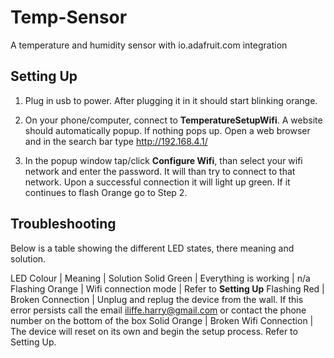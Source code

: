 # Temp-Sensor
A temperature and humidity sensor with io.adafruit.com integration


## Setting Up

1. Plug in usb to power. After plugging it in it should start blinking orange.

2. On your phone/computer, connect to **TemperatureSetupWifi**. 
  A website should automatically popup.
  If nothing pops up. Open a web browser and in the search bar type http://192.168.4.1/

3. In the popup window tap/click **Configure Wifi**, than select your wifi network and enter the password.
  It will than try to connect to that network.
  Upon a successful connection it will light up green.
  If it continues to flash Orange go to Step 2.
  
## Troubleshooting

Below is a table showing the different LED states, there meaning and solution.

LED Colour | Meaning | Solution
Solid Green | Everything is working | n/a
Flashing Orange | Wifi connection mode | Refer to **Setting Up**
Flashing Red | Broken Connection | Unplug and replug the device from the wall. If this error persists call the email iliffe.harry@gmail.com or contact the phone number on the bottom of the box
Solid Orange | Broken Wifi Connection | The device will reset on its own and begin the setup process. Refer to Setting Up.
